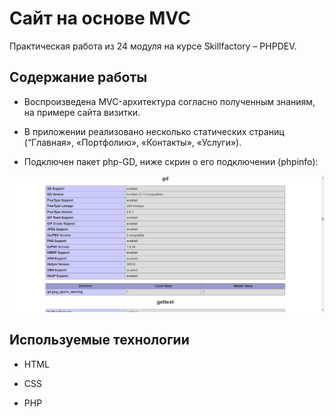 # Сайт на основе MVC
Практическая работа из 24 модуля на курсе Skillfactory &ndash; PHPDEV.

## Содержание работы

* Воспроизведена MVC-архитектура согласно полученным знаниям, на примере сайта визитки.

* В приложении реализовано несколько статических страниц (“Главная», «Портфолию», «Контакты», «Услуги»).

* Подключен пакет php-GD, ниже скрин о его подключении (phpinfo):


![php-GD](images/2023-02-20_20-52-07.png)


## Используемые технологии

* HTML

* CSS

* PHP